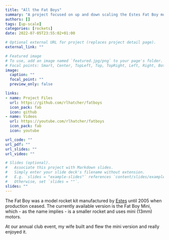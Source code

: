 ```yaml
---
title: "All the Fat Boys"
summary: "A project focused on up and down scaling the Estes Fat Boy model rocket."
authors: []
tags: [up-scale]
categories: [rockets]
date: 2022-07-05T23:55:02+01:00

# Optional external URL for project (replaces project detail page).
external_link: ""

# Featured image
# To use, add an image named `featured.jpg/png` to your page's folder.
# Focal points: Smart, Center, TopLeft, Top, TopRight, Left, Right, BottomLeft, Bottom, BottomRight.
image:
  caption: ""
  focal_point: ""
  preview_only: false

links:
- name: Project Files
  url: https://github.com/rlhatcher/fatboys
  icon_pack: fab
  icon: github
- name: Videos
  url: https://youtube.com/rlhatcher/fatboys
  icon_pack: fab
  icon: youtube

url_code: ""
url_pdf: ""
url_slides: ""
url_video: ""

# Slides (optional).
#   Associate this project with Markdown slides.
#   Simply enter your slide deck's filename without extension.
#   E.g. `slides = "example-slides"` references `content/slides/example-slides.md`.
#   Otherwise, set `slides = ""`.
slides: ""
---
```


The Fat Boy was a model rocket kit manufactured by [Estes](https://estesrockets.com) until 2005 when production ceased. The currently available version is the Fat Boy Mini, which - as the name implies - is a smaller rocket and uses mini (13mm) motors.

At our annual club event, my wife built and flew the mini version and really enjoyed it.


